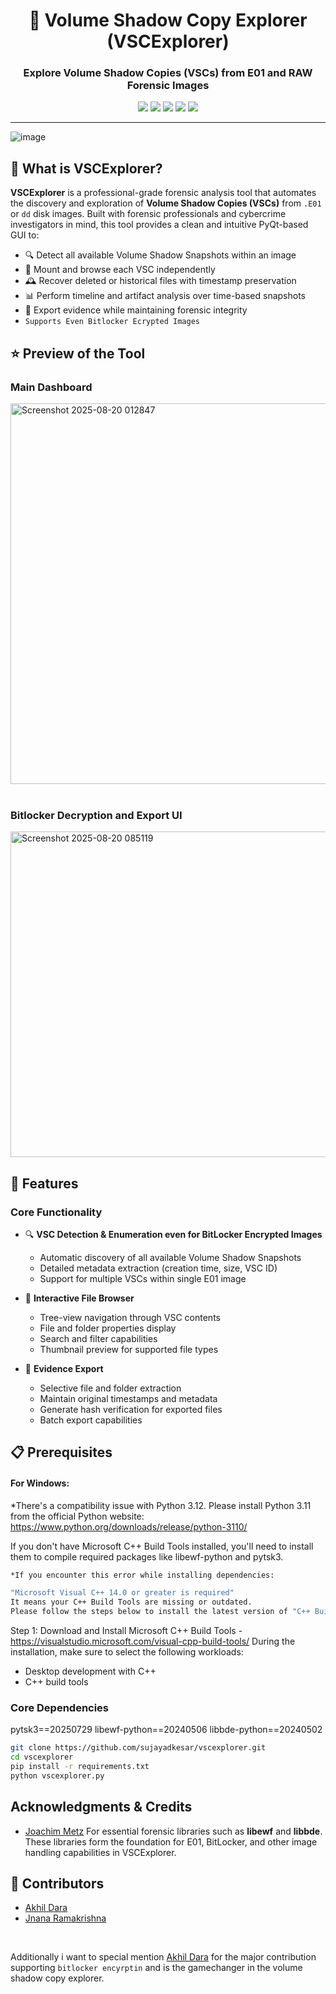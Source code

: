<div align="center">
  <h1>🧭 Volume Shadow Copy Explorer (VSCExplorer)</h1>
  <h3>Explore Volume Shadow Copies (VSCs) from E01 and RAW Forensic Images</h3>

  <p>
    <img src="https://img.shields.io/badge/forensics-VSC%20Analysis-blue?style=flat-square" />
    <img src="https://img.shields.io/github/license/sujayadkesar/vscexplorer?style=flat-square" />
    <img src="https://img.shields.io/github/stars/sujayadkesar/vscexplorer?style=flat-square" />
    <img src="https://img.shields.io/github/issues/sujayadkesar/vscexplorer?style=flat-square" />
    <img src="https://img.shields.io/github/languages/top/sujayadkesar/vscexplorer?style=flat-square" />
  </p>
</div>

---
![image](https://github.com/user-attachments/assets/4526c086-55f1-4ebf-9657-2aea4523158e)
## 🧠 What is VSCExplorer?

**VSCExplorer** is a professional-grade forensic analysis tool that automates the discovery and exploration of **Volume Shadow Copies (VSCs)** from `.E01` or `dd` disk images. Built with forensic professionals and cybercrime investigators in mind, this tool provides a clean and intuitive PyQt-based GUI to:

- 🔍 Detect all available Volume Shadow Snapshots within an image
- 📂 Mount and browse each VSC independently
- 🕰️ Recover deleted or historical files with timestamp preservation
- 📊 Perform timeline and artifact analysis over time-based snapshots
- 💾 Export evidence while maintaining forensic integrity
- `Supports Even Bitlocker Ecrypted Images`

## ⭐ Preview of the Tool 
### Main Dashboard
<img width="1392" height="609" alt="Screenshot 2025-08-20 012847" src="https://github.com/user-attachments/assets/07efe236-6e8e-46c5-b177-5f119f3179aa" />
<br><br>

### Bitlocker Decryption and Export UI 
<img width="754" height="521" alt="Screenshot 2025-08-20 085119" src="https://github.com/user-attachments/assets/6ebcfe8f-65ef-484a-9814-2133f713f442" />


## 🚀 Features

### Core Functionality

- 🔍 **VSC Detection & Enumeration even for BitLocker Encrypted Images**
  - Automatic discovery of all available Volume Shadow Snapshots
  - Detailed metadata extraction (creation time, size, VSC ID)
  - Support for multiple VSCs within single E01 image

- 📂 **Interactive File Browser**
  - Tree-view navigation through VSC contents
  - File and folder properties display
  - Search and filter capabilities
  - Thumbnail preview for supported file types

- 💾 **Evidence Export**
  - Selective file and folder extraction
  - Maintain original timestamps and metadata
  - Generate hash verification for exported files
  - Batch export capabilities


## 📋 Prerequisites

#### For Windows:
*There's a compatibility issue with Python 3.12. Please install Python 3.11 from the official Python website: https://www.python.org/downloads/release/python-3110/
<br>

If you don't have Microsoft C++ Build Tools installed, you'll need to install them to compile required packages like libewf-python and pytsk3.

```bash
*If you encounter this error while installing dependencies:

"Microsoft Visual C++ 14.0 or greater is required"
It means your C++ Build Tools are missing or outdated.
Please follow the steps below to install the latest version of "C++ Build Tools".
```

Step 1: Download and Install Microsoft C++ Build Tools - https://visualstudio.microsoft.com/visual-cpp-build-tools/
During the installation, make sure to select the following workloads:
  - Desktop development with C++
  - C++ build tools
  
### Core Dependencies
pytsk3==20250729 
libewf-python==20240506 
libbde-python==20240502


```bash
git clone https://github.com/sujayadkesar/vscexplorer.git
cd vscexplorer
pip install -r requirements.txt
python vscexplorer.py
```

## Acknowledgments & Credits
- [Joachim Metz](https://www.linkedin.com/in/jbmetz/)
For essential forensic libraries such as **libewf** and **libbde**.<br>
These libraries form the foundation for E01, BitLocker, and other image handling capabilities in VSCExplorer.

## 🙌 Contributors

- [Akhil Dara](https://www.linkedin.com/in/akhil-dara/) 
- [Jnana Ramakrishna](https://www.linkedin.com/in/jnana-ramakrishna/)
<br>

Additionally i want to special mention [Akhil Dara](https://www.linkedin.com/in/akhil-dara/) for the major contribution supporting `bitlocker encyrptin` and  is the gamechanger in the volume shadow copy explorer.
